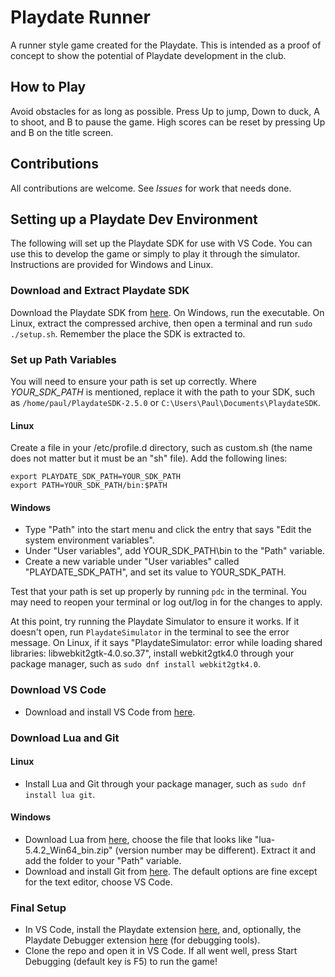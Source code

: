 # Playdate Runner

A runner style game created for the Playdate. This is intended as a proof of concept to show the potential of Playdate development in the club.

## How to Play

Avoid obstacles for as long as possible. Press Up to jump, Down to duck, A to shoot, and B to pause the game. High scores can be reset by pressing Up and B on the title screen.

## Contributions

All contributions are welcome. See *Issues* for work that needs done.

## Setting up a Playdate Dev Environment

The following will set up the Playdate SDK for use with VS Code. You can use this to develop the game or simply to play it through the simulator. Instructions are provided for Windows and Linux.

### Download and Extract Playdate SDK

Download the Playdate SDK from [here](https://play.date/dev/). On Windows, run the executable. On Linux, extract the compressed archive, then open a terminal and run ```sudo ./setup.sh```. Remember the place the SDK is extracted to.

### Set up Path Variables

You will need to ensure your path is set up correctly. Where *YOUR_SDK_PATH* is mentioned, replace it with the path to your SDK, such as ```/home/paul/PlaydateSDK-2.5.0``` or ```C:\Users\Paul\Documents\PlaydateSDK```.

#### Linux

Create a file in your /etc/profile.d directory, such as custom.sh (the name does not matter but it must be an "sh" file). Add the following lines:

```
export PLAYDATE_SDK_PATH=YOUR_SDK_PATH
export PATH=YOUR_SDK_PATH/bin:$PATH
```

#### Windows

- Type "Path" into the start menu and click the entry that says "Edit the system environment variables".
- Under "User variables", add YOUR_SDK_PATH\bin to the "Path" variable.
- Create a new variable under "User variables" called "PLAYDATE_SDK_PATH", and set its value to YOUR_SDK_PATH.

Test that your path is set up properly by running ```pdc``` in the terminal. You may need to reopen your terminal or log out/log in for the changes to apply.

At this point, try running the Playdate Simulator to ensure it works. If it doesn't open, run ```PlaydateSimulator``` in the terminal to see the error message. On Linux, if it says "PlaydateSimulator: error while loading shared libraries: libwebkit2gtk-4.0.so.37", install webkit2gtk4.0 through your package manager, such as ```sudo dnf install webkit2gtk4.0```.

### Download VS Code

- Download and install VS Code from [here](https://code.visualstudio.com/).

### Download Lua and Git

#### Linux

- Install Lua and Git through your package manager, such as ```sudo dnf install lua git```.

#### Windows

- Download Lua from [here](https://luabinaries.sourceforge.net/download.html), choose the file that looks like "lua-5.4.2_Win64_bin.zip" (version number may be different). Extract it and add the folder to your "Path" variable.
- Download and install Git from [here](https://git-scm.com/download/win). The default options are fine except for the text editor, choose VS Code.

### Final Setup

- In VS Code, install the Playdate extension [here](https://marketplace.visualstudio.com/items?itemName=Orta.playdate), and, optionally, the Playdate Debugger extension [here](https://marketplace.visualstudio.com/items?itemName=midouest.playdate-debug) (for debugging tools). 
- Clone the repo and open it in VS Code. If all went well, press Start Debugging (default key is F5) to run the game!
